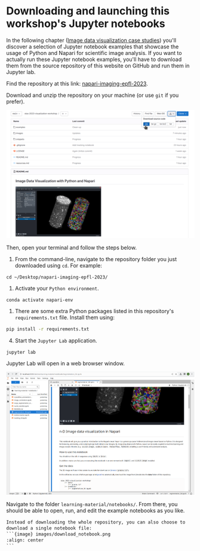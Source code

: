 # Downloading and launching this workshop's Jupyter notebooks

In the following chapter ([Image data visualization case studies](./notebooks/README.md)) you'll discover a selection of Jupyter notebook examples that showcase the usage of Python and Napari for scientific image analysis. If you want to actually run these Jupyter notebook examples, you'll have to download them from the source repository of this website on GitHub and run them in Jupyter lab.

Find the repository at this link: [napari-imaging-epfl-2023](https://github.com/EPFL-Center-for-Imaging/napari-imaging-epfl-2023).

Download and unzip the repository on your machine (or use `git` if you prefer).

![zip_screenshot](./images/zip_screenshot.png)

Then, open your terminal and follow the steps below.

1. From the command-line, navigate to the repository folder you just downloaded using `cd`. For example:
```
cd ~/Desktop/napari-imaging-epfl-2023/
```
1. Activate your `Python environment`.
```
conda activate napari-env
```
1. There are some extra Python packages listed in this repository's `requirements.txt` file. Install them using:

```bash
pip install -r requirements.txt
```
4. Start the `Jupyter Lab` application.
```
jupyter lab
```

Jupyter Lab will open in a web browser window.

![jupyter_screenshot](./images/jupyter_screenshot.png)

Navigate to the folder `learning-material/notebooks/`. From there, you should be able to open, run, and edit the example notebooks as you like.

````{dropdown} What if I'm only interested in a single notebook?
Instead of downloading the whole repository, you can also choose to download a single notebook file:
```{image} images/download_notebook.png
:align: center
```
````